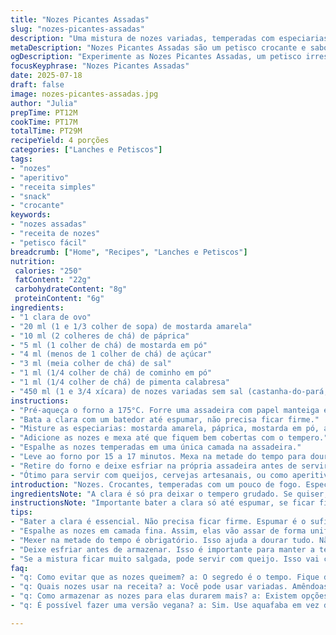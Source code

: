 ```yaml
---
title: "Nozes Picantes Assadas"
slug: "nozes-picantes-assadas"
description: "Uma mistura de nozes variadas, temperadas com especiarias fortes e assadas até ficarem crocantes. A combinação inclui especiarias como páprica, cominho, e pimenta de cayena. Substituições fazem a receita ganhar um toque diferente, trocando a mostarda Dijon por mostarda amarela e a pimenta de cayena por pimenta calabresa, além de trocar uma parte das amêndoas por castanhas-do-pará, acrescentando mais textura. O preparo é rápido, uma mistura de forno médio com tempo ajustado para não queimar."
metaDescription: "Nozes Picantes Assadas são um petisco crocante e saboroso, perfeito para acompanhar bebidas e momentos de confraternização."
ogDescription: "Experimente as Nozes Picantes Assadas, um petisco irresistível e cheio de sabor, ideal para compartilhar com amigos e família."
focusKeyphrase: "Nozes Picantes Assadas"
date: 2025-07-18
draft: false
image: nozes-picantes-assadas.jpg
author: "Julia"
prepTime: PT12M
cookTime: PT17M
totalTime: PT29M
recipeYield: 4 porções
categories: ["Lanches e Petiscos"]
tags:
- "nozes"
- "aperitivo"
- "receita simples"
- "snack"
- "crocante"
keywords:
- "nozes assadas"
- "receita de nozes"
- "petisco fácil"
breadcrumb: ["Home", "Recipes", "Lanches e Petiscos"]
nutrition: 
 calories: "250"
 fatContent: "22g"
 carbohydrateContent: "8g"
 proteinContent: "6g"
ingredients:
- "1 clara de ovo"
- "20 ml (1 e 1/3 colher de sopa) de mostarda amarela"
- "10 ml (2 colheres de chá) de páprica"
- "5 ml (1 colher de chá) de mostarda em pó"
- "4 ml (menos de 1 colher de chá) de açúcar"
- "3 ml (meia colher de chá) de sal"
- "1 ml (1/4 colher de chá) de cominho em pó"
- "1 ml (1/4 colher de chá) de pimenta calabresa"
- "450 ml (1 e 3/4 xícara) de nozes variadas sem sal (castanha-do-pará, nozes, amêndoas, castanha de caju)"
instructions:
- "Pré-aqueça o forno a 175°C. Forre uma assadeira com papel manteiga e reserve."
- "Bata a clara com um batedor até espumar, não precisa ficar firme."
- "Misture as especiarias: mostarda amarela, páprica, mostarda em pó, açúcar, sal, cominho e pimenta calabresa. Junte essa mistura à clara e mexa até incorporar."
- "Adicione as nozes e mexa até que fiquem bem cobertas com o tempero."
- "Espalhe as nozes temperadas em uma única camada na assadeira."
- "Leve ao forno por 15 a 17 minutos. Mexa na metade do tempo para dourar tudo uniformemente."
- "Retire do forno e deixe esfriar na própria assadeira antes de servir."
- "Ótimo para servir com queijos, cervejas artesanais, ou como aperitivo em dias que quer petiscar algo diferente."
introduction: "Nozes. Crocantes, temperadas com um pouco de fogo. Especiarias fortes, pra dar um tapa no paladar. Usa clara, tipo um cola pra tempero grudar, só isso. O forno? Médio, pra não queimar. Paprica, cominho (sabor quente, lembra cozinha nordestina) e um toque de calabresa no lugar da cayena. Troca duas coisas pra dar personalidade. Amêndoas cederam lugar à castanha-do-pará. No meio do caminho, mexer, evitar queimar. Serve pros amigos, juntando vinho ou cerveja gelada. Faz de uma vez, rende fácil. Petisco que some rapidinho. Não tem enrolação."
ingredientsNote: "A clara é só pra deixar o tempero grudado. Se quiser, pode usar aquafaba pra versão vegana. Mostarda amarela é menos forte, dá um gostinho mais comum, quebra aquela intensidade do Dijon. O toque de açúcar é pequeno, equilibrar o sal. A pimenta calabresa vindo do sul do Brasil traz uma pegada boa, mais da nossa casa. Trocar parte das amêndoas por castanha-do-pará muda a textura, a castanha é mais macia e oleosa. Escolha nozes cruas, sem sal para não exagerar no salgado. O papel manteiga ajuda na limpeza, não precisa passar óleo, e as nozes ficam mais sequinhas, crocantes. Temperos secos sempre frescos, pra manter o aroma forte e não perder o punch ao assar."
instructionsNote: "Importante bater a clara só até espumar, se ficar firme, não mistura direito com as especiarias. Misture rápido, para que o tempero cubra todas as nozes. Espalhe no tabuleiro em camada fina, assim tostarão uniformemente. Fique de olho na metade do tempo e mexa com cuidado, usando uma espátula, para virar as nozes. Assar demais queima fácil por causa dos açúcares e especiarias, ajuste forno e tempo conforme seu equipamento. Deixe esfriar no tabuleiro, isso ajuda a manter a crocância, nada de embalar quente. Se quiser dar uma segurada no apetite, essas nozes duram até cinco dias num pote bem fechado, ambiente seco, sem umidade, para não ficarem moles ou azedas."
tips:
- "Bater a clara é essencial. Não precisa ficar firme. Espumar é o suficiente. Assim, vai ajudar o tempero a grudar. Se batendo demais, vai dificultar. Mistura e cobertura serão comprometidas. Esse é um ponto crucial para esse aperitivo."
- "Espalhe as nozes em camada fina. Assim, elas vão assar de forma uniforme. Se colocar em montes, vão cozinhar de jeito desigual. O resultado não será o mesmo. Layer bem fininha no tabuleiro ajuda na crocância."
- "Mexer na metade do tempo é obrigatório. Isso ajuda a dourar tudo. Não deixe de mexer. Use espátula com cuidado. Pode queimar rápido. Olho vivo, açúcar nas especiarias pode escurecer. Cuidado no forno quente."
- "Deixe esfriar antes de armazenar. Isso é importante para manter a textura. Se colocar quente em pote, vai perder a crocância. A umidade no pote faz tudo murchar também. Número de dias, até cinco dias em pote fechado."
- "Se a mistura ficar muito salgada, pode servir com queijo. Isso vai criar um contraste bom. Pensar em cerveja, vinho gelado também é uma ótima sugestão. Assim, o sabor ganha profundidade. Trocas de nozes fazem diferença na experiência."
faq:
- "q: Como evitar que as nozes queimem? a: O segredo é o tempo. Fique de olho. Fique atento ao forno. Cada um tem sua temperatura. Se ficar muito tempo, o açúcar pode queimar."
- "q: Quais nozes usar na receita? a: Você pode usar variadas. Amêndoas, castanha de caju, e castanha-do-pará são ideais. Faça seu mix preferido."
- "q: Como armazenar as nozes para elas durarem mais? a: Existem opções. Pote hermético é muito bom. Mas precisa ser seco. Sem umidade, assim não perdem a crocância."
- "q: É possível fazer uma versão vegana? a: Sim. Use aquafaba em vez de clara. Resultados são bons. Trocas importância na receita. Temperos continuam os mesmos."

---
```


